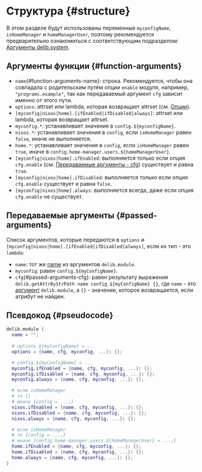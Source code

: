 # Структура {#structure}
В этом разделе будут использованы переменные `myconfigName`, `isHomeManager` и `homeManagerUser`, поэтому рекомендуется предварительно ознакомиться с соответствующим подразделом: [Аргументы delib.system](/TODO).

## Аргументы функции {#function-arguments}
- `name`{#function-arguments-name}: строка. Рекомендуется, чтобы она совпадала с родительским путём опции `enable` модуля, например, `"programs.example"`, так как передаваемый аргумент `cfg` зависит именно от этого пути.
- `options`: attrset или lambda, которая возвращает attrset (см. [Опции](/TODO)).
- `[myconfig|nixos|home].[ifEnabled|ifDisabled|always]`: attrset или lambda, которая возвращает attrset.
- `myconfig.*`: устанавливает значения в `config.${myconfigName}`.
- `nixos.*`: устанавливает значения в `config`, если `isHomeManager` равен `false`, иначе не выполняется.
- `home.*`: устанавливает значения в `config`, если `isHomeManager` равен `true`, иначе в `config.home-manager.users.${homeManagerUser}`.
- `[myconfig|nixos|home].ifEnabled`: выполняется только если опция `cfg.enable` (см. [Передаваемые аргументы - cfg](#passed-arguments-cfg)) существует и равна `true`.
- `[myconfig|nixos|home].ifDisabled`: выполняется только если опция `cfg.enable` существует и равна `false`.
- `[myconfig|nixos|home].always`: выполняется всегда, даже если опция `cfg.enable` не существует.

## Передаваемые аргументы {#passed-arguments}
Список аргументов, которые передаются в `options` и `[myconfig|nixos|home].[ifEnabled|ifDisabled|always]`, если их тип - это `lambda`:
- `name`: тот же [name](#function-arguments-name) из аргументов `delib.module`. 
- `myconfig`: равен `config.${myConfigName}`.
- `cfg`{#passed-arguments-cfg}: равен результату выражения `delib.getAttrByStrPath name config.${myConfigName} {}`, где `name` - это [аргумент](#function-arguments-name) `delib.module`, а `{}` - значение, которое возвращается, если атрибут не найден.

## Псевдокод {#pseudocode}
```nix
delib.module {
  name = "";
  
  # options.${myConfigName} = ...
  options = {name, cfg, myconfig, ...}: {};

  # config.${myConfigName} = ...
  myconfig.ifEnabled = {name, cfg, myconfig, ...}: {};
  myconfig.ifDisabled = {name, cfg, myconfig, ...}: {};
  myconfig.always = {name, cfg, myconfig, ...}: {};

  # если isHomeManager
  # то {}
  # иначе {config = ...;}
  nixos.ifEnabled = {name, cfg, myconfig, ...}: {};
  nixos.ifDisabled = {name, cfg, myconfig, ...}: {};
  nixos.always = {name, cfg, myconfig, ...}: {};

  # если isHomeManager
  # то {config = ...;}
  # иначе {config.home-manager.users.${homeManagerUser} = ...;}
  home.ifEnabled = {name, cfg, myconfig, ...}: {};
  home.ifDisabled = {name, cfg, myconfig, ...}: {};
  home.always = {name, cfg, myconfig, ...}: {};
}
```
